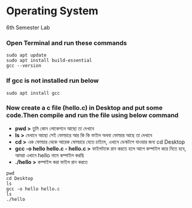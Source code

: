 # Operating System
 6th Semester Lab


### Open Terminal and run these commands
```
sudo apt update
sudo apt install build-essential
gcc --version
```
### If gcc is not installed run below

```
sudo apt install gcc
```

### Now create a c file (hello.c) in Desktop and put some code.Then compile and run the file using below command <br>

- **pwd >** তুমি কোন লোকেশনে আছো তা দেখাবে <br>
- **ls  >**  যেখানে আছো সেই ফোল্ডারে আর কি কি ফাইল অথবা ফোল্ডার আছে তা দেখাবে <br>
- **cd  >** এক ফোল্ডার থেকে আরেক ফোল্ডারে যেতে চাইলে, এখানে ডেস্কটপে যাওয়ার জন্য cd Desktop <br>
- **gcc -o hello hello.c - hello.c >** ফাইলটাকে রান করতে হলে আগে কম্পাইল করে নিতে হবে, আমরা এখানে hello নামে কম্পাইল করছি <br>
- **./hello >** কম্পাইল করা ফাইল রান করতে <br>
```
pwd
cd Desktop
ls
gcc -o hello hello.c
ls
./hello
```
